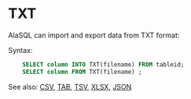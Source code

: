 # TXT

AlaSQL can import and export data from TXT format:

Syntax:
```sql
    SELECT column INTO TXT(filename) FROM tableid;
    SELECT column FROM TXT(filename) ;
```

See also: [CSV](Csv), [TAB](Tab), [TSV](Tsv), [XLSX](Xlsx), [JSON](Json)
